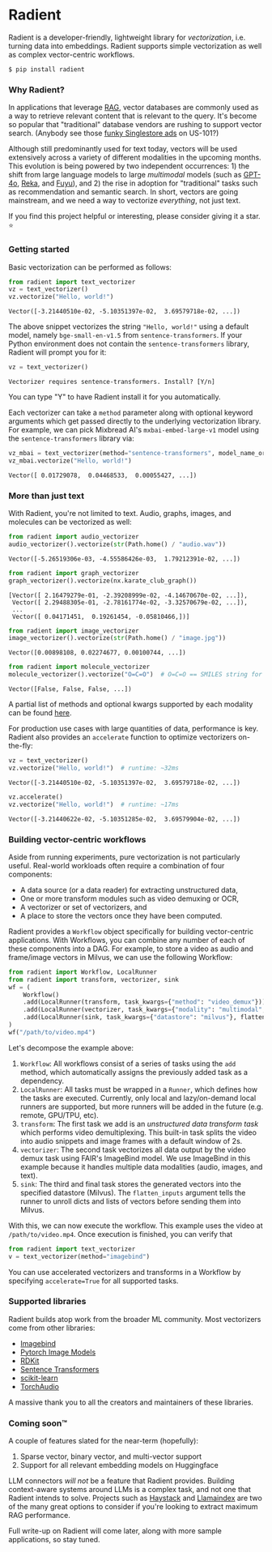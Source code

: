 # Radient

Radient is a developer-friendly, lightweight library for _vectorization_, i.e. turning data into embeddings. Radient supports simple vectorization as well as complex vector-centric workflows.

```shell
$ pip install radient
```

### Why Radient?

In applications that leverage [RAG](https://zilliz.com/use-cases/llm-retrieval-augmented-generation), vector databases are commonly used as a way to retrieve relevant content that is relevant to the query. It's become so popular that "traditional" database vendors are rushing to support vector search. (Anybody see those [funky Singlestore ads](https://media.licdn.com/dms/image/D4E22AQE0uXihwNGBjQ/feedshare-shrink_2048_1536/0/1710685199486?e=2147483647&v=beta&t=t50JyZHIazYLQ_eVXbFtQpyhegiRiZEdxJjK0xBNLUo) on US-101?)

Although still predominantly used for text today, vectors will be used extensively across a variety of different modalities in the upcoming months. This evolution is being powered by two independent occurrences: 1) the shift from large language models to large _multimodal_ models (such as [GPT-4o](https://openai.com/index/hello-gpt-4o), [Reka](https://www.reka.ai), and [Fuyu](https://www.adept.ai/blog/adept-fuyu-heavy)), and 2) the rise in adoption for "traditional" tasks such as recommendation and semantic search. In short, vectors are going mainstream, and we need a way to vectorize _everything_, not just text.

If you find this project helpful or interesting, please consider giving it a star. :star:

### Getting started

Basic vectorization can be performed as follows:

```python
from radient import text_vectorizer
vz = text_vectorizer()
vz.vectorize("Hello, world!")
```

    Vector([-3.21440510e-02, -5.10351397e-02,  3.69579718e-02, ...])

The above snippet vectorizes the string `"Hello, world!"` using a default model, namely `bge-small-en-v1.5` from `sentence-transformers`. If your Python environment does not contain the `sentence-transformers` library, Radient will prompt you for it:

```python
vz = text_vectorizer()
```

    Vectorizer requires sentence-transformers. Install? [Y/n]

You can type "Y" to have Radient install it for you automatically.

Each vectorizer can take a `method` parameter along with optional keyword arguments which get passed directly to the underlying vectorization library. For example, we can pick Mixbread AI's `mxbai-embed-large-v1` model using the `sentence-transformers` library via:

```python
vz_mbai = text_vectorizer(method="sentence-transformers", model_name_or_path="mixedbread-ai/mxbai-embed-large-v1")
vz_mbai.vectorize("Hello, world!")
```

    Vector([ 0.01729078,  0.04468533,  0.00055427, ...])


### More than just text

With Radient, you're not limited to text. Audio, graphs, images, and molecules can be vectorized as well:


```python
from radient import audio_vectorizer
audio_vectorizer().vectorize(str(Path.home() / "audio.wav"))
```

    Vector([-5.26519306e-03, -4.55586426e-03,  1.79212391e-02, ...])  


```python
from radient import graph_vectorizer
graph_vectorizer().vectorize(nx.karate_club_graph())
```

    [Vector([ 2.16479279e-01, -2.39208999e-02, -4.14670670e-02, ...]),
     Vector([ 2.29488305e-01, -2.78161774e-02, -3.32570679e-02, ...]),
     ...
     Vector([ 0.04171451,  0.19261454, -0.05810466,])]


```python
from radient import image_vectorizer
image_vectorizer().vectorize(str(Path.home() / "image.jpg"))
```

    Vector([0.00898108, 0.02274677, 0.00100744, ...])


```python
from radient import molecule_vectorizer
molecule_vectorizer().vectorize("O=C=O")  # O=C=O == SMILES string for CO2
```

    Vector([False, False, False, ...])


A partial list of methods and optional kwargs supported by each modality can be found [here](https://github.com/fzliu/radient/blob/main/docs/supported_methods.md).

For production use cases with large quantities of data, performance is key. Radient also provides an `accelerate` function to optimize vectorizers on-the-fly:

```python
vz = text_vectorizer()
vz.vectorize("Hello, world!")  # runtime: ~32ms
```

    Vector([-3.21440510e-02, -5.10351397e-02,  3.69579718e-02, ...])


```python
vz.accelerate()
vz.vectorize("Hello, world!")  # runtime: ~17ms
```

    Vector([-3.21440622e-02, -5.10351285e-02,  3.69579904e-02, ...])


### Building vector-centric workflows

Aside from running experiments, pure vectorization is not particularly useful. Real-world workloads often require a combination of four components:

- A data source (or a data reader) for extracting unstructured data,
- One or more transform modules such as video demuxing or OCR,
- A vectorizer or set of vectorizers, and
- A place to store the vectors once they have been computed.

Radient provides a `Workflow` object specifically for building vector-centric applications. With Workflows, you can combine any number of each of these components into a DAG. For example, to store a video as audio and frame/image vectors in Milvus, we can use the following Workflow:

```python
from radient import Workflow, LocalRunner
from radient import transform, vectorizer, sink
wf = (
    Workflow()
    .add(LocalRunner(transform, task_kwargs={"method": "video_demux"}))
    .add(LocalRunner(vectorizer, task_kwargs={"modality": "multimodal", "method": "imagebind"}))
    .add(LocalRunner(sink, task_kwargs={"datastore": "milvus"}, flatten_inputs=True))
)
wf("/path/to/video.mp4")
```

Let's decompose the example above:

1) `Workflow`: All workflows consist of a series of tasks using the `add` method, which automatically assigns the previously added task as a dependency.
2) `LocalRunner`: All tasks must be wrapped in a `Runner`, which defines how the tasks are executed. Currently, only local and lazy/on-demand local runners are supported, but more runners will be added in the future (e.g. remote, GPU/TPU, etc).
3) `transform`: The first task we add is an _unstructured data transform task_ which performs video demultiplexing. This built-in task splits the video into audio snippets and image frames with a default window of 2s.
4) `vectorizer`: The second task vectorizes all data output by the video demux task using FAIR's ImageBind model. We use ImageBind in this example because it handles multiple data modalities (audio, images, and text).
5) `sink`: The third and final task stores the generated vectors into the specified datastore (Milvus). The `flatten_inputs` argument tells the runner to unroll dicts and lists of vectors before sending them into Milvus.

With this, we can now execute the workflow. This example uses the video at `/path/to/video.mp4`. Once execution is finished, you can verify that 

```python
from radient import text_vectorizer
v = text_vectorizer(method="imagebind")
```

You can use accelerated vectorizers and transforms in a Workflow by specifying `accelerate=True` for all supported tasks.

### Supported libraries

Radient builds atop work from the broader ML community. Most vectorizers come from other libraries:

- [Imagebind](https://imagebind.metademolab.com/)
- [Pytorch Image Models](https://huggingface.co/timm)
- [RDKit](https://rdkit.org)
- [Sentence Transformers](https://sbert.net)
- [scikit-learn](https://scikit-learn.org)
- [TorchAudio](https://pytorch.org/audio)

A massive thank you to all the creators and maintainers of these libraries.

### Coming soon&trade;

A couple of features slated for the near-term (hopefully):
1) Sparse vector, binary vector, and multi-vector support
2) Support for all relevant embedding models on Huggingface

LLM connectors _will not_ be a feature that Radient provides. Building context-aware systems around LLMs is a complex task, and not one that Radient intends to solve. Projects such as [Haystack](https://haystack.deepset.ai/) and [Llamaindex](https://www.llamaindex.ai/) are two of the many great options to consider if you're looking to extract maximum RAG performance.

Full write-up on Radient will come later, along with more sample applications, so stay tuned.

